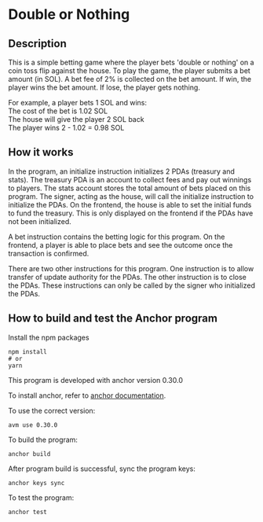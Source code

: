 # Double or Nothing

## Description
This is a simple betting game where the player bets 'double or nothing' on a coin toss flip against the house.
To play the game, the player submits a bet amount (in SOL). A bet fee of 2% is collected on the bet amount.
If win, the player wins the bet amount. If lose, the player gets nothing.

For example, a player bets 1 SOL and wins:  
The cost of the bet is 1.02 SOL  
The house will give the player 2 SOL back  
The player wins 2 - 1.02 = 0.98 SOL  

## How it works
In the program, an initialize instruction initializes 2 PDAs (treasury and stats). The treasury PDA is an account to collect fees and pay out winnings to players. The stats account stores the total amount of bets placed on this program. The signer, acting as the house, will call the initialize instruction to initialize the PDAs. On the frontend, the house is able to set the initial funds to fund the treasury. This is only displayed on the frontend if the PDAs have not been initialized.

A bet instruction contains the betting logic for this program. On the frontend, a player is able to place bets and see the outcome once the transaction is confirmed.

There are two other instructions for this program. One instruction is to allow transfer of update authority for the PDAs. The other instruction is to close the PDAs. These instructions can only be called by the signer who initialized the PDAs.

## How to build and test the Anchor program

Install the npm packages
```
npm install
# or
yarn
```

This program is developed with anchor version 0.30.0

To install anchor, refer to [anchor documentation](https://www.anchor-lang.com/docs/installation).

To use the correct version:
```
avm use 0.30.0
```

To build the program:
```
anchor build
```

After program build is successful, sync the program keys:
```
anchor keys sync
```

To test the program:
```
anchor test
```
